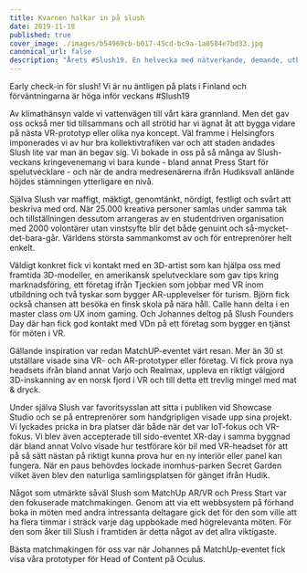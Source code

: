 ```yaml
---
title: Kvarnen halkar in på slush
date: 2019-11-18
published: true
cover_image: ./images/b54969cb-b017-45cd-bc9a-1a0584e7bd33.jpg
canonical_url: false
description: "Årets #Slush19. En helvecka med nätverkande, demande, utbildning, och så klart bastu."
---
```


Early check-in för slush! Vi är nu äntligen på plats i Finland och förväntningarna är höga inför veckans #Slush19

Av klimathänsyn valde vi vattenvägen till vårt kära grannland. Men det gav oss också mer tid tillsammans och all strötid har vi ägnat åt att bygga vidare på nästa VR-prototyp eller olika nya koncept. Väl framme i Helsingfors imponerades vi av hur bra kollektivtrafiken var och att staden andades Slush lite var man än begav sig. Vi bokade in oss på så många av Slush-veckans kringevenemang vi bara kunde - bland annat Press Start för spelutvecklare - och när de andra medresenärerna ifrån Hudiksvall anlände höjdes stämningen ytterligare en nivå.

Själva Slush var maffigt, mäktigt, genomtänkt, nördigt, festligt och svårt att beskriva med ord. När 25.000 kreativa personer samlas under samma tak och tillställningen dessutom arrangeras av en studentdriven organisation med 2000 volontärer utan vinstsyfte blir det både genuint och så-mycket-det-bara-går. Världens största sammankomst av och för entreprenörer helt enkelt.

Väldigt konkret fick vi kontakt med en 3D-artist som kan hjälpa oss med framtida 3D-modeller, en amerikansk spelutvecklare som gav tips kring marknadsföring, ett företag ifrån Tjeckien som jobbar med VR inom utbildning och två tyskar som bygger AR-upplevelser för turism. Björn fick också chansen att besöka en finsk skola på nära håll. Calle hann delta i en master class om UX inom gaming. Och Johannes deltog på Slush Founders Day där han fick god kontakt med VDn på ett företag som bygger en tjänst för möten i VR.

Gällande inspiration var redan MatchUP-eventet värt resan. Mer än 30 st utställare visade sina VR- och AR-prototyper eller företag. Vi fick prova nya headsets ifrån bland annat Varjo och Realmax, uppleva en riktigt välgjord 3D-inskanning av en norsk fjord i VR och till detta ett trevlig mingel med mat & dryck.

Under själva Slush var favoritsysslan att sitta i publiken vid Showcase Studio och se på entreprenörer som handgripligen visade upp sina projekt. Vi lyckades pricka in bra platser där både när det var IoT-fokus och VR-fokus. Vi blev även accepterade till sido-eventet XR-day i samma byggnad där bland annat Volvo visade hur testförare kör bil med VR-headset för att på så sätt nästan på riktigt kunna prova hur en ny interiör eller panel kan fungera. När en paus behövdes lockade inomhus-parken Secret Garden vilket även blev den naturliga samlingsplatsen för gänget ifrån Hudik.

Något som utmärkte såväl Slush som MatchUp AR/VR och Press Start var den fokuserade matchmakingen. Genom att via ett webbsystem på förhand boka in möten med andra intressanta deltagare gick det för den som ville att ha flera timmar i sträck varje dag uppbokade med högrelevanta möten. För den som åker till Slush i framtiden är detta något av det allra viktigaste.

Bästa matchmakingen för oss var när Johannes på MatchUp-eventet fick visa våra prototyper för Head of Content på Oculus.